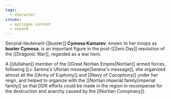 ```yaml
---
tags:
  - character
issues:
  - epilogue content
  - expand
---
```



Second-lieutenant-[[buster]] **Cymosa Kamarov**, known to her troops as **buster Cymosa**, is an important figure in the post-[[Zero Day]] resolution of the [[Dragonic War]], regarded as a war hero. 

A [[dullahan]] member of the [[Great Nortian Empire|Nortian]] armed forces, following [[⎉ Serena's Uforian message|Serena's message]], she organized almost all the [[Army of Euphony]] and [[Navy of Cacophony]] under her reign, and helped to organize with the [[Nortian imperial family|imperial family]] so that DDR efforts could be made in the region in recompense for the destruction and anarchy caused by the [[Nortian Conspiracy]].